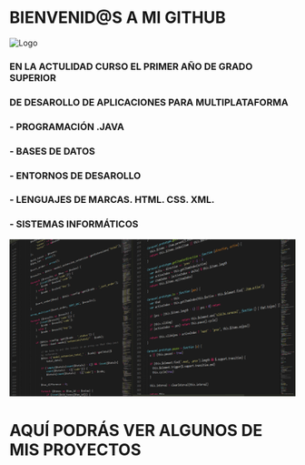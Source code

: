 # BIENVENID@S A MI GITHUB 



![Logo](https://github.com/cjviton/cjviton/blob/main/RECURSOS%20GITHUB/technology.jpg)





### EN LA ACTULIDAD CURSO EL PRIMER AÑO DE GRADO SUPERIOR 
### DE DESAROLLO DE APLICACIONES PARA MULTIPLATAFORMA
### - PROGRAMACIÓN .JAVA
### - BASES DE DATOS
### - ENTORNOS DE DESAROLLO
### - LENGUAJES DE MARCAS. HTML. CSS. XML.
### - SISTEMAS INFORMÁTICOS


![Logo](https://github.com/cjviton/cjviton/blob/main/RECURSOS%20GITHUB/codigo_java.png)


# AQUÍ PODRÁS VER ALGUNOS DE MIS PROYECTOS


<!--
**cjviton/cjviton** is a ✨ _special_ ✨ repository because its `README.md` (this file) appears on your GitHub profile.

Here are some ideas to get you started:

- 🔭 I’m currently working on ...
- 🌱 I’m currently learning ...
- 👯 I’m looking to collaborate on ...
- 🤔 I’m looking for help with ...
- 💬 Ask me about ...
- 📫 How to reach me: ...
- 😄 Pronouns: ...
- ⚡ Fun fact: ...
-->
